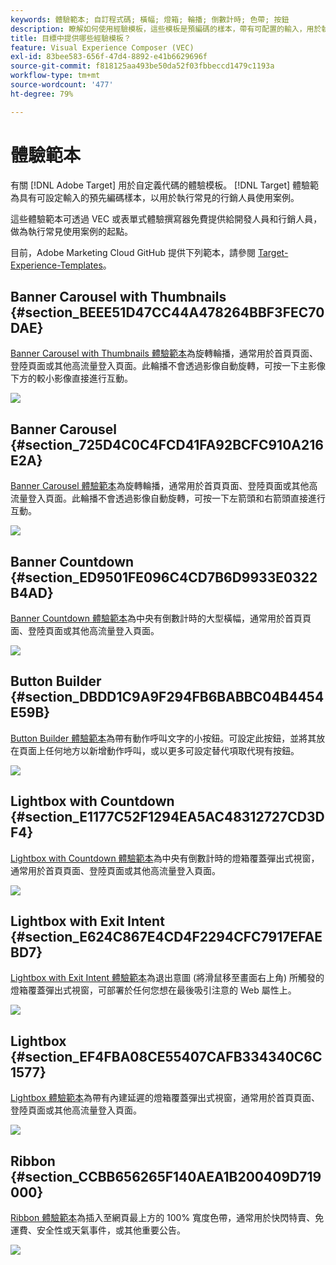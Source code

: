 ```yaml
---
keywords: 體驗範本; 自訂程式碼; 橫幅; 燈箱; 輪播; 倒數計時; 色帶; 按鈕
description: 瞭解如何使用經驗模板，這些模板是預編碼的樣本，帶有可配置的輸入，用於執行Adobe Target的常見營銷人員使用案例。
title: 目標中提供哪些經驗模板？
feature: Visual Experience Composer (VEC)
exl-id: 83bee583-656f-47d4-8892-e41b6629696f
source-git-commit: f818125aa493be50da52f03fbbeccd1479c1193a
workflow-type: tm+mt
source-wordcount: '477'
ht-degree: 79%

---
```


# 體驗範本

有關 [!DNL Adobe Target] 用於自定義代碼的體驗模板。 [!DNL Target] 體驗範為具有可設定輸入的預先編碼樣本，以用於執行常見的行銷人員使用案例。

這些體驗範本可透過 VEC 或表單式體驗撰寫器免費提供給開發人員和行銷人員，做為執行常見使用案例的起點。

目前，Adobe Marketing Cloud GitHub 提供下列範本，請參閱 [Target-Experience-Templates](https://github.com/Adobe-Marketing-Cloud/target-experience-templates)。

## Banner Carousel with Thumbnails {#section_BEEE51D47CC44A478264BBF3FEC70DAE}

[Banner Carousel with Thumbnails 體驗範本](https://github.com/Adobe-Marketing-Cloud/target-experience-templates/tree/master/banner-carousel-thumbnails)為旋轉輪播，通常用於首頁頁面、登陸頁面或其他高流量登入頁面。此輪播不會透過影像自動旋轉，可按一下主影像下方的較小影像直接進行互動。

![](assets/exp-template-banner-carousel-thumbnails.png)

## Banner Carousel {#section_725D4C0C4FCD41FA92BCFC910A216E2A}

[Banner Carousel 體驗範本](https://github.com/Adobe-Marketing-Cloud/target-experience-templates/tree/master/banner-carousel)為旋轉輪播，通常用於首頁頁面、登陸頁面或其他高流量登入頁面。此輪播不會透過影像自動旋轉，可按一下左箭頭和右箭頭直接進行互動。

![](assets/exp-template-banner-carousel.png)

## Banner Countdown {#section_ED9501FE096C4CD7B6D9933E0322B4AD}

[Banner Countdown 體驗範本](https://github.com/Adobe-Marketing-Cloud/target-experience-templates/tree/master/banner-countdown)為中央有倒數計時的大型橫幅，通常用於首頁頁面、登陸頁面或其他高流量登入頁面。

![](assets/exp-template-banner-countdown.png)

## Button Builder {#section_DBDD1C9A9F294FB6BABBC04B4454E59B}

[Button Builder 體驗範本](https://github.com/Adobe-Marketing-Cloud/target-experience-templates/tree/master/button)為帶有動作呼叫文字的小按鈕。可設定此按鈕，並將其放在頁面上任何地方以新增動作呼叫，或以更多可設定替代項取代現有按鈕。

![](assets/exp-template-button-builder.png)

## Lightbox with Countdown {#section_E1177C52F1294EA5AC48312727CD3DF4}

[Lightbox with Countdown 體驗範本](https://github.com/Adobe-Marketing-Cloud/target-experience-templates/tree/master/lightbox-countdown)為中央有倒數計時的燈箱覆蓋彈出式視窗，通常用於首頁頁面、登陸頁面或其他高流量登入頁面。

![](assets/exp-template-lightbox-countdown.png)

## Lightbox with Exit Intent {#section_E624C867E4CD4F2294CFC7917EFAEBD7}

[Lightbox with Exit Intent 體驗範本](https://github.com/Adobe-Marketing-Cloud/target-experience-templates/tree/master/lightbox-exit-intent)為退出意圖 (將滑鼠移至畫面右上角) 所觸發的燈箱覆蓋彈出式視窗，可部署於任何您想在最後吸引注意的 Web 屬性上。

![](assets/exp-template-lightbox-exit.png)

## Lightbox {#section_EF4FBA08CE55407CAFB334340C6C1577}

[Lightbox 體驗範本](https://github.com/Adobe-Marketing-Cloud/target-experience-templates)為帶有內建延遲的燈箱覆蓋彈出式視窗，通常用於首頁頁面、登陸頁面或其他高流量登入頁面。

![](assets/exp-template-lightbox.png)

## Ribbon {#section_CCBB656265F140AEA1B200409D719000}

[Ribbon 體驗範本](https://github.com/Adobe-Marketing-Cloud/target-experience-templates/tree/master/ribbon)為插入至網頁最上方的 100% 寬度色帶，通常用於快閃特賣、免運費、安全性或天氣事件，或其他重要公告。

![](assets/exp-template-ribbon.png)
